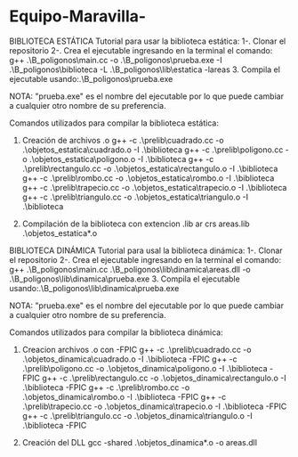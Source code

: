# Equipo-Maravilla-

BIBLIOTECA ESTÁTICA
Tutorial para usar la biblioteca estática:
1-. Clonar el repositorio 
2-. Crea el ejecutable ingresando en la terminal el comando: g++ .\B_poligonos\main.cc -o .\B_poligonos\prueba.exe -I .\B_poligonos\biblioteca -L .\B_poligonos\lib\estatica -lareas
3. Compila el ejecutable usando:.\B_poligonos\prueba.exe

NOTA: "prueba.exe" es el nombre del ejecutable por lo que puede cambiar a cualquier otro nombre de su preferencia. 

Comandos utilizados para compilar la biblioteca estática:
1. Creación de archivos .o
g++ -c .\prelib\cuadrado.cc -o .\objetos_estatica\cuadrado.o -I .\biblioteca
g++ -c .\prelib\poligono.cc -o .\objetos_estatica\poligono.o -I .\biblioteca
g++ -c .\prelib\rectangulo.cc -o .\objetos_estatica\rectangulo.o -I .\biblioteca
g++ -c .\prelib\rombo.cc -o .\objetos_estatica\rombo.o -I .\biblioteca
g++ -c .\prelib\trapecio.cc -o .\objetos_estatica\trapecio.o -I .\biblioteca
g++ -c .\prelib\triangulo.cc -o .\objetos_estatica\triangulo.o -I .\biblioteca 

2. Compilación de la biblioteca con extencion .lib
ar crs areas.lib .\objetos_estatica\*.o




BIBLIOTECA DINÁMICA
Tutorial para usal la biblioteca dinámica:
1-. Clonar el repositorio 
2-. Crea el ejecutable ingresando en la terminal el comando: g++ .\B_poligonos\main.cc .\B_poligonos\lib\dinamica\areas.dll -o .\B_poligonos\lib\dinamica\prueba.exe
3. Compila el ejecutable usando:.\B_poligonos\lib\dinamica\prueba.exe

NOTA: "prueba.exe" es el nombre del ejecutable por lo que puede cambiar a cualquier otro nombre de su preferencia. 

Comandos utilizados para compilar la biblioteca dinámica:
1. Creacion archivos .o con -FPIC
g++ -c .\prelib\cuadrado.cc -o .\objetos_dinamica\cuadrado.o -I .\biblioteca -FPIC
g++ -c .\prelib\poligono.cc -o .\objetos_dinamica\poligono.o -I .\biblioteca -FPIC
g++ -c .\prelib\rectangulo.cc -o .\objetos_dinamica\rectangulo.o -I .\biblioteca -FPIC
g++ -c .\prelib\rombo.cc -o .\objetos_dinamica\rombo.o -I .\biblioteca -FPIC
g++ -c .\prelib\trapecio.cc -o .\objetos_dinamica\trapecio.o -I .\biblioteca -FPIC
g++ -c .\prelib\triangulo.cc -o .\objetos_dinamica\triangulo.o -I .\biblioteca -FPIC

2. Creación del DLL
gcc -shared .\objetos_dinamica\*.o -o areas.dll 
